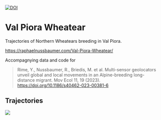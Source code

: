 [![DOI](https://zenodo.org/badge/485028643.svg)](https://zenodo.org/badge/latestdoi/485028643)

# Val Piora Wheatear
Trajectories of Northern Wheatears breeding in Val Piora.

https://raphaelnussbaumer.com/Val-Piora-Wheatear/

Accompagnying data and code for 
> Rime, Y., Nussbaumer, R., Briedis, M. et al. Multi-sensor geolocators unveil global and local movements in an Alpine-breeding long-distance migrant. Mov Ecol 11, 19 (2023). https://doi.org/10.1186/s40462-023-00381-6

## Trajectories
![](https://github.com/Rafnuss/Val-Piora-Wheatear/blob/b2f6c2694d42923ef76b904e81ac3d647b0a67e5/reports/figure_print/movevis.gif)
